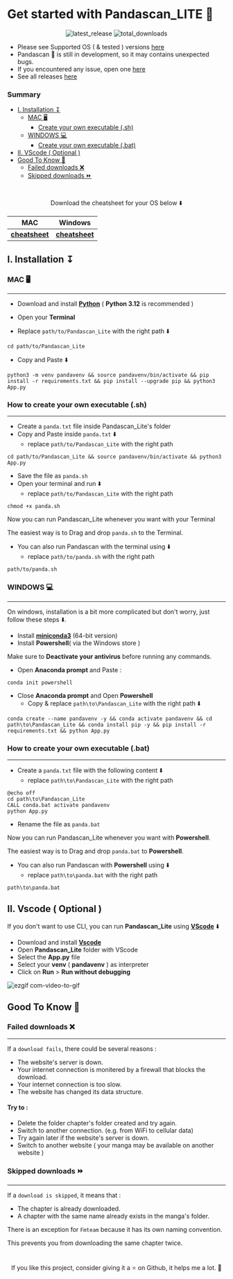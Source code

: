 # Get started with Pandascan_LITE 🐼

<div align="center">

![latest_release](https://img.shields.io/github/v/release/CAprogs/PandaScan?label=latest%20release)
![total_downloads](https://img.shields.io/github/downloads/CAprogs/PandaScan/total?color=purple)

</div>

- Please see Supported OS ( & tested ) versions [here](https://github.com/CAprogs/PandaScan/blob/main/docs/EN/README.en.md#compatibility-)
- Pandascan 🐼 is still in development, so it may contains unexpected bugs.
- If you encountered any issue, open one [here](https://github.com/CAprogs/PandaScan/issues)
- See all releases [here](https://github.com/CAprogs/PandaScan/releases)


### Summary

- [I. Installation ↧](#i-installation-↧)
    - [MAC 🖥️](#mac-🖥️)
        - [Create your own executable (.sh)](#how-to-create-your-own-executable-sh)
    - [WINDOWS 💻](#windows-💻)
        - [Create your own executable (.bat)](#how-to-create-your-own-executable-bat)
- [II. VScode ( Optional )](#ii-vscode--optional)
- [Good To Know 📝](#good-to-know-📝)
    - [Failed downloads ❌](#failed-downloads-❌)
    - [Skipped downloads ⏩](#skipped-downloads-⏩)

#

<div align="center">
Download the cheatsheet for your OS below ⬇️


| <div align="center">MAC</div>  | <div align="center">Windows</div>
| :-------- | :-------
[**cheatsheet**](https://github.com/CAprogs/PandaScan/releases/download/v3.0.0-lite/Mac_cheatsheet.txt) | [**cheatsheet**](https://github.com/CAprogs/PandaScan/releases/download/v3.0.0-lite/Windows_cheatsheet.txt)
</div>

## **I. Installation ↧**

### MAC 🖥️
---

- Download and install [**Python**](https://www.python.org/downloads/) ( **Python 3.12** is recommended )

- Open your **Terminal**
  
- Replace `path/to/Pandascan_Lite` with the right path ⬇️
```
cd path/to/Pandascan_Lite
```
- Copy and Paste ⬇️
```
python3 -m venv pandavenv && source pandavenv/bin/activate && pip install -r requirements.txt && pip install --upgrade pip && python3 App.py
```

### How to create your own executable (.sh)
---

- Create a `panda.txt` file inside Pandascan_Lite's folder
- Copy and Paste inside `panda.txt` ⬇️
    - replace `path/to/Pandascan_Lite` with the right path
```
cd path/to/Pandascan_Lite && source pandavenv/bin/activate && python3 App.py
```
- Save the file as `panda.sh`
- Open your terminal and run ⬇️
    - replace `path/to/Pandascan_Lite` with the right path

```
chmod +x panda.sh
```

Now you can run Pandascan_Lite whenever you want with your Terminal

The easiest way is to Drag and drop `panda.sh` to the Terminal.

- You can also run Pandascan with the terminal using ⬇️
    - replace `path/to/panda.sh` with the right path
```
path/to/panda.sh
```

### WINDOWS 💻
---
On windows, installation is a bit more complicated but don't worry, just follow these steps ⬇️.

- Install [**miniconda3**](https://repo.anaconda.com/miniconda/Miniconda3-latest-Windows-x86_64.exe) (64-bit version)
- Install **Powershell**( via the Windows store )

Make sure to **Deactivate your antivirus** before running any commands.

- Open **Anaconda prompt** and Paste :
```
conda init powershell
```
- Close **Anaconda prompt** and Open **Powershell**
    - Copy & replace `path\to\Pandascan_Lite` with the right path ⬇️
```
conda create --name pandavenv -y && conda activate pandavenv && cd path\to\Pandascan_Lite && conda install pip -y && pip install -r requirements.txt && python App.py
```

### How to create your own executable (.bat)
---

- Create a `panda.txt` file with the following content ⬇️
     - replace `path\to\Pandascan_Lite` with the right path
```
@echo off
cd path\to\Pandascan_Lite
CALL conda.bat activate pandavenv
python App.py
```
- Rename the file as `panda.bat`

Now you can run Pandascan_Lite whenever you want with **Powershell**.

The easiest way is to Drag and drop `panda.bat` to **Powershell**.

- You can also run Pandascan with **Powershell** using ⬇️
    - replace `path\to\panda.bat` with the right path
```
path\to\panda.bat
```

## **II. Vscode ( Optional )**

If you don't want to use CLI, you can run **Pandascan_Lite** using [**VScode**](https://code.visualstudio.com/) ⬇️

- Download and install [**Vscode**](https://code.visualstudio.com/)
- Open **Pandascan_Lite** folder with VScode
- Select the **App.py** file
- Select your **venv** ( **pandavenv** ) as interpreter
- Click on **Run** > **Run without debugging**

![ezgif com-video-to-gif](https://github.com/CAprogs/PandaScan/assets/104645407/83a7d7db-f17d-4929-b0ff-01a603be0ea9)

## Good To Know 📝

### Failed downloads ❌
---
If a `download fails`, there could be several reasons :
- The website's server is down.
- Your internet connection is monitered by a firewall that blocks the download.
- Your internet connection is too slow.
- The website has changed its data structure.

#### Try to :
- Delete the folder chapter's folder created and try again.
- Switch to another connection. (e.g. from WiFi to cellular data)
- Try again later if the website's server is down.
- Switch to another website ( your manga may be available on another website )

### Skipped downloads ⏩
---
If a `download is skipped`, it means that :
- The chapter is already downloaded.
- A chapter with the same name already exists in the manga's folder.

There is an exception for `Fmteam` because it has its own naming convention.

This prevents you from downloading the same chapter twice.


#
<div align=center>
If you like this project, consider giving it a ⭐️ on Github, it helps me a lot. 🫶
</div>